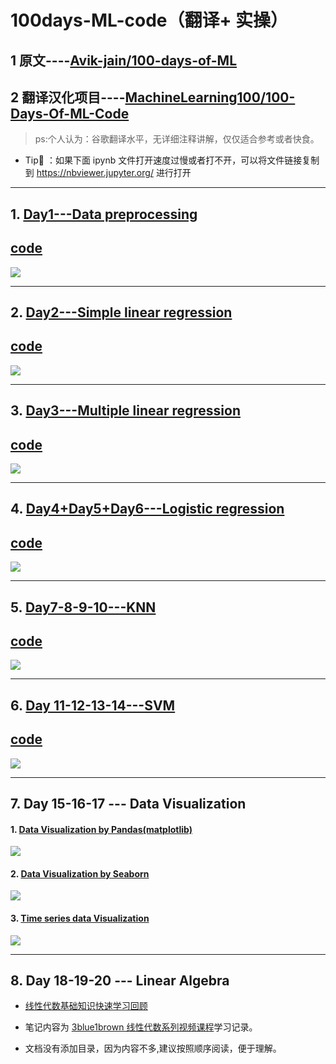 # 100days-ML-code（翻译+ 实操）
## 1 原文----[Avik-jain/100-days-of-ML](https://github.com/Avik-Jain/100-Days-Of-ML-Code)
## 2 翻译汉化项目----[MachineLearning100/100-Days-Of-ML-Code](https://github.com/MachineLearning100/100-Days-Of-ML-Code/blob/master/README.md)
> ps:个人认为：谷歌翻译水平，无详细注释讲解，仅仅适合参考或者快食。


* Tip🌟 ：如果下面 ipynb 文件打开速度过慢或者打不开，可以将文件链接复制到 https://nbviewer.jupyter.org/ 进行打开
-----------------

## 1. [Day1---Data preprocessing](https://github.com/LiuChuang0059/100days-ML-code/blob/master/Day1_Data_preprocessing/README.md)
## [code](https://github.com/LiuChuang0059/100days-ML-code/blob/master/Day1_Data_preprocessing/Data_preprocessing.py)
![](https://github.com/LiuChuang0059/100days-ML-code/blob/master/Day1_Data_preprocessing/Day%201.jpg)

--------

## 2. [Day2---Simple linear regression](https://github.com/LiuChuang0059/100days-ML-code/blob/master/Day2_SImple_Linear_regression/README.md)
## [code](https://github.com/LiuChuang0059/100days-ML-code/blob/master/Day2_SImple_Linear_regression/Simple_linear_regression.py)
![](https://github.com/LiuChuang0059/100days-ML-code/blob/master/Day2_SImple_Linear_regression/Day%202.jpg)

-----------

## 3. [Day3---Multiple linear regression](https://github.com/LiuChuang0059/100days-ML-code/blob/master/Day3_Multiple_Linear_regression/README.md)
## [code](https://github.com/LiuChuang0059/100days-ML-code/blob/master/Day3_Multiple_Linear_regression/Multiple_Linear_regression.py)
![](https://github.com/LiuChuang0059/100days-ML-code/blob/master/Day3_Multiple_Linear_regression/Day%203.jpg)

----------

## 4. [Day4+Day5+Day6---Logistic regression](https://github.com/LiuChuang0059/100days-ML-code/blob/master/Day4-5-6_Logistic_regression/README.md)
## [code](https://github.com/LiuChuang0059/100days-ML-code/blob/master/Day4-5-6_Logistic_regression/logistic_regression.py)
![](https://github.com/LiuChuang0059/100days-ML-code/blob/master/Day4-5-6_Logistic_regression/Day%204.jpg)

---------



## 5. [Day7-8-9-10---KNN](https://github.com/LiuChuang0059/100days-ML-code/blob/master/Day7-8-9-10KNN/README.md)
## [code](https://github.com/LiuChuang0059/100days-ML-code/blob/master/Day7-8-9-10KNN/KNN.py)

![](https://github.com/LiuChuang0059/100days-ML-code/blob/master/Day7-8-9-10KNN/Day%207.jpg)


----

## 6. [Day 11-12-13-14---SVM](https://github.com/LiuChuang0059/100days-ML-code/blob/master/Day11-12-13-14_SVM/README.md)
## [code](https://github.com/LiuChuang0059/100days-ML-code/blob/master/Day11-12-13-14_SVM/SVM%20%E5%AE%9E%E7%8E%B0.ipynb)
![](https://github.com/LiuChuang0059/100days-ML-code/blob/master/Day11-12-13-14_SVM/Day%2012.jpg)

---

## 7. Day 15-16-17 --- Data Visualization
#### 1.  [Data Visualization by  Pandas(matplotlib)](https://github.com/LiuChuang0059/100days-ML-code/blob/master/Day15-16-17_Data%20Visualization/Data_visualization_by_pandas.ipynb)

![](http://pqvlt7eed.bkt.clouddn.com/d0290.png)

#### 2. [Data Visualization by  Seaborn](https://github.com/LiuChuang0059/100days-ML-code/blob/master/Day15-16-17_Data%20Visualization/Data%20Visualization%20by%20Seaborn.ipynb)
![](http://pqvlt7eed.bkt.clouddn.com/m7gn8.png)

#### 3. [Time series data Visualization](https://github.com/LiuChuang0059/100days-ML-code/blob/master/Day15-16-17_Data%20Visualization/Time_series_data_Visualization.ipynb)

![](http://pqvlt7eed.bkt.clouddn.com/m2x6t.png)

----

## 8. Day 18-19-20 --- Linear Algebra

* [线性代数基础知识快速学习回顾](https://github.com/LiuChuang0059/100days-ML-code/blob/master/Day%2018-19-20%20Linear%20algebra/%E7%BA%BF%E6%80%A7%E4%BB%A3%E6%95%B0%E5%9F%BA%E7%A1%80%E7%9F%A5%E8%AF%86.pdf)

* 笔记内容为 [3blue1brown 线性代数系列视频课程](https://space.bilibili.com/88461692?from=search&seid=6764604302374459112)学习记录。

* 文档没有添加目录，因为内容不多,建议按照顺序阅读，便于理解。








